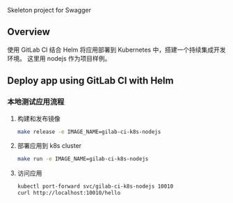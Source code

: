 Skeleton project for Swagger

## Overview
使用 GitLab CI 结合 Helm 将应用部署到 Kubernetes 中，搭建一个持续集成开发环境。
这里用 nodejs 作为项目样例。

## Deploy app using GitLab CI with Helm

### 本地测试应用流程

1. 构建和发布镜像

   ```bash
   make release -e IMAGE_NAME=gilab-ci-k8s-nodejs
   ```

2. 部署应用到 k8s cluster

   ```bash
   make run -e IMAGE_NAME=gilab-ci-k8s-nodejs
   ```

3. 访问应用

   ```bash
   kubectl port-forward svc/gilab-ci-k8s-nodejs 10010
   curl http://localhost:10010/hello
   ```
